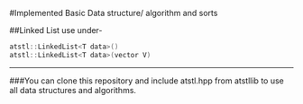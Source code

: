 #Implemented Basic Data structure/ algorithm and sorts

##Linked List use under-
```c++
atstl::LinkedList<T data>()
atstl::LinkedList<T data>(vector V)
```

-------------------------------------------------
###You can clone this repository and include atstl.hpp from atstllib to use all data structures and algorithms.

